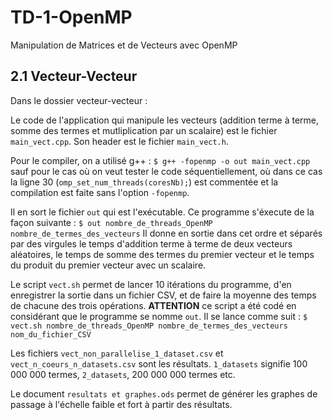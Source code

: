 # TD-1-OpenMP
Manipulation de Matrices et de Vecteurs avec OpenMP

## 2.1 Vecteur-Vecteur

Dans le dossier vecteur-vecteur :

Le code de l'application qui manipule les vecteurs (addition terme à terme, somme des termes et mutliplication par un scalaire) est le fichier `main_vect.cpp`.
Son header est le fichier `main_vect.h`.

Pour le compiler, on a utilisé g++ :
`$ g++ -fopenmp -o out main_vect.cpp`
sauf pour le cas où on veut tester le code séquentiellement, où dans ce cas la ligne 30 (`omp_set_num_threads(coresNb);`) est commentée et la compilation est faite sans l'option `-fopenmp`.

Il en sort le fichier `out` qui est l'exécutable. 
Ce programme s'éxecute de la façon suivante : 
`$ out nombre_de_threads_OpenMP nombre_de_termes_des_vecteurs`
Il donne en sortie dans cet ordre et séparés par des virgules le temps d'addition terme à terme de deux vecteurs aléatoires, le temps de somme des termes du premier vecteur et le temps du produit du premier vecteur avec un scalaire.

Le script `vect.sh` permet de lancer 10 itérations du programme, d'en enregistrer la sortie dans un fichier CSV, et de faire la moyenne des temps de chacune des trois opérations.
**ATTENTION** ce script a été codé en considérant que le programme se nomme `out`.
Il se lance comme suit :
`$ vect.sh nombre_de_threads_OpenMP nombre_de_termes_des_vecteurs nom_du_fichier_CSV`

Les fichiers `vect_non_parallelise_1_dataset.csv` et `vect_n_coeurs_n_datasets.csv` sont les résultats.
`1_datasets` signifie 100 000 000 termes, `2_datasets`, 200 000 000 termes etc.

Le document `resultats et graphes.ods` permet de générer les graphes de passage à l'échelle faible et fort à partir des résultats.
